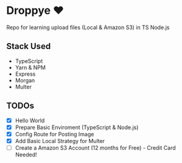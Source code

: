 # Droppye ❤

Repo for learning upload files (Local & Amazon S3) in TS Node.js

## Stack Used

- TypeScript
- Yarn & NPM
- Express
- Morgan
- Multer

## TODOs

- [x] Hello World
- [x] Prepare Basic Enviroment (TypeScript & Node.js)
- [x] Config Route for Posting Image
- [x] Add Basic Local Strategy for Multer
- [ ] Create a Amazon S3 Account (12 months for Free) - Credit Card Needed!
